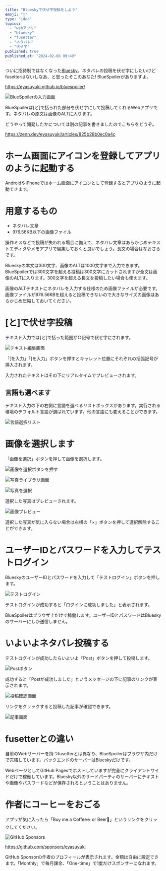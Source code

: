 ```yaml
---
title: "Blueskyで伏せ字投稿をしよう"
emoji: "🎯"
type: "idea"
topics:
  - "webアプリ"
  - "bluesky"
  - "fusetter"
  - "ネタバレ"
  - "伏せ字"
published: true
published_at: "2024-02-08 09:40"
---
```


ついに招待制ではなくなった[Bluesky](https://bsky.app)。ネタバレの投稿を伏せ字にしたいけどfusetterはないしなあ、と思ったそこのあなた! BlueSpoilerがありますよ。

https://eyasuyuki.github.io/bluespoiler/

![BlueSpoilerの入力画面](https://storage.googleapis.com/zenn-user-upload/4b084d400649-20240208.png)


BlueSpoilerは[と]で括られた部分を伏せ字にして投稿してくれるWebアプリです。ネタバレの原文は画像のALTに入ります。

どうやって開発したかについては別の記事を書きましたのでこちらをどうぞ。

https://zenn.dev/eyasuyuki/articles/825b28b0ec0a4c

# ホーム画面にアイコンを登録してアプリのように起動する

AndroidやiPhoneではホーム画面にアイコンとして登録するとアプリのように起動できます。

# 用意するもの

- ネタバレ文章
- 976.56KB以下の画像ファイル

操作ミスなどで投稿が失われる場合に備えて、ネタバレ文章はあらかじめテキストエディタやメモアプリで編集しておくと良いでしょう。長文の場合はなおさらです。

Blueskyの本文は300文字、画像のALTは1000文字まで入力できます。BlueSpoilerでは300文字を超える投稿は300文字にカットされますが全文は画像のALTに入ります。300文字を超える長文を投稿したい場合も使えます。

画像のALTテキストにネタバレを入力する仕様のため画像ファイルが必要です。画像ファイルが976.56KBを超えると投稿できないので大きなサイズの画像はあらかじめ圧縮しておいてください。

# [と]で伏せ字投稿

テキスト入力では[と]で括った範囲が○記号で伏せ字にされます。

![テキスト編集画面](https://storage.googleapis.com/zenn-user-upload/a12e79f5f4df-20240208.jpg)

「[を入力」「]を入力」ボタンを押すとキャレット位置にそれぞれの括弧記号が挿入されます。

入力されたテキストはその下にリアルタイムでプレビューされます。

## 言語も選べます

テキスト入力の下の右側に言語を選べるリストボックスがあります。実行される環境のデフォルト言語が選ばれています。他の言語にも変えることができます。

![言語選択リスト](https://storage.googleapis.com/zenn-user-upload/eab340c7ea36-20240208.png)

# 画像を選択します

「画像を選択」ボタンを押して画像を選択します。

![画像を選択ボタンを押す](https://storage.googleapis.com/zenn-user-upload/70935d1e347a-20240208.jpg)

![写真ライブラリ画面](https://storage.googleapis.com/zenn-user-upload/4f02f33200d0-20240208.png)

![写真を選択](https://storage.googleapis.com/zenn-user-upload/b27bc01fe50f-20240208.png)

選択した写真はプレビューされます。

![画像プレビュー](https://storage.googleapis.com/zenn-user-upload/231fa6cc00e3-20240208.png)

選択した写真が気に入らない場合は右横の「×」ボタンを押して選択解除することができます。

# ユーザーIDとパスワードを入力してテストログイン

BlueskyのユーザーIDとパスワードを入力して「テストログイン」ボタンを押します。

![テストログイン](https://storage.googleapis.com/zenn-user-upload/a592cbfec48c-20240208.jpg)

テストログインが成功すると「ログインに成功しました」と表示されます。

BlueSpoilerはブラウザ上だけで稼働します。ユーザーIDとパスワードはBlueskyのサーバーにしか送信しません。

# いよいよネタバレ投稿する

テストログインが成功したらいよいよ「Post」ボタンを押して投稿します。

![Postボタン](https://storage.googleapis.com/zenn-user-upload/abeed27083e1-20240208.jpg)

成功すると「Postが成功しました」というメッセージの下に記事のリンクが表示されます。

![投稿確認画面](https://storage.googleapis.com/zenn-user-upload/b524a96a6ed8-20240208.png)


リンクをクリックすると投稿した記事が確認できます。

![記事画面](https://storage.googleapis.com/zenn-user-upload/b7b91a80ee89-20240208.png)

# fusetterとの違い

自前のWebサーバーを持つfusetterとは異なり、BlueSpoilerはブラウザ内だけで完結しています。バックエンドのサーバーはBlueskyだけです。

WebページとしてGitHub Pagesでホストしていますが完全にクライアントサイドだけで稼働しています。Bluesky以外のサードパーティのサーバーにテキストや画像やパスワードなどが保存されるということはありません。

# 作者にコーヒーをおごる

アプリが気に入ったら「Buy me a Coffee☕️ or Beer🍻」というリンクをクリックしてください。

![GitHub Sponsors](https://storage.googleapis.com/zenn-user-upload/5d708642d810-20240208.jpg)


https://github.com/sponsors/eyasuyuki

GitHub Sponsorの作者のプロフィールが表示されます。金額は自由に設定できます。「Monthly」で毎月課金、「One-time」で1度だけスポンサーになれます。

